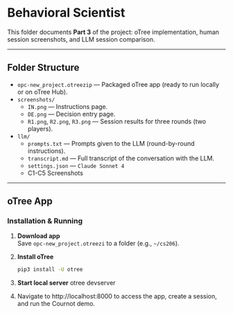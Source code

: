 # Behavioral Scientist

This folder documents **Part 3** of the project: oTree implementation, human session screenshots, and LLM session comparison.

---

## Folder Structure

- `opc-new_project.otreezip` — Packaged oTree app (ready to run locally or on oTree Hub).
- `screenshots/`
  - `IN.png` — Instructions page.
  - `DE.png` — Decision entry page.
  - `R1.png`, `R2.png`, `R3.png` — Session results for three rounds (two players).
- `llm/`
  - `prompts.txt` — Prompts given to the LLM (round-by-round instructions).
  - `transcript.md` — Full transcript of the conversation with the LLM.
  - `settings.json` — `Claude Sonnet 4`
  - C1-C5 Screenshots

---

## oTree App

### Installation & Running

1. **Download app**  
   Save `opc-new_project.otreezi` to a folder (e.g., `~/cs206`).

2. **Install oTree**
   ```bash
   pip3 install -U otree
3. **Start local server**
   otree devserver
4. Navigate to http://localhost:8000 to access the app, create a session, and run the Cournot demo.

